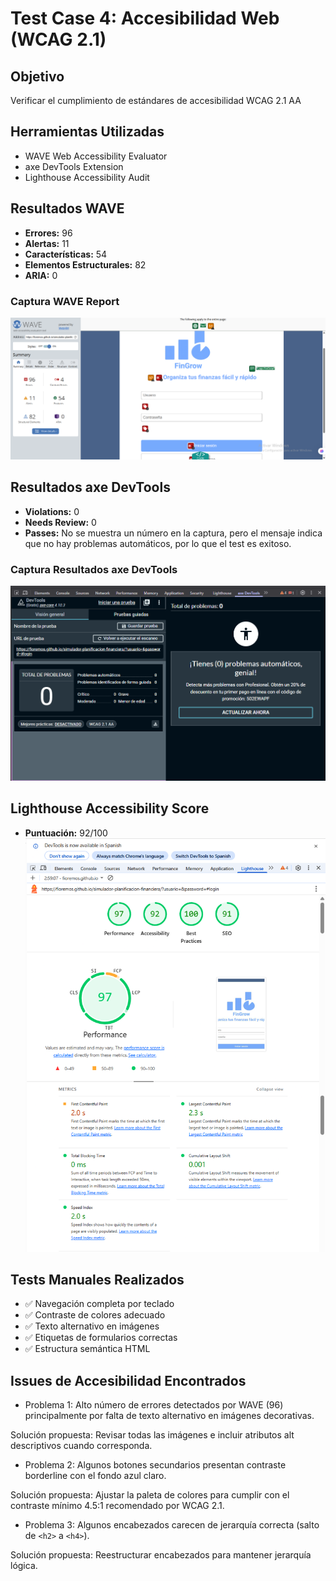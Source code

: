 # Test Case 4: Accesibilidad Web (WCAG 2.1)

## Objetivo
Verificar el cumplimiento de estándares de accesibilidad WCAG 2.1 AA

## Herramientas Utilizadas
- WAVE Web Accessibility Evaluator
- axe DevTools Extension
- Lighthouse Accessibility Audit

## Resultados WAVE
- **Errores:** 96
- **Alertas:** 11 
- **Características:** 54
- **Elementos Estructurales:** 82
- **ARIA:** 0

### Captura WAVE Report
![WAVE Report](imagenes/test-case-4/WAVE-Web.png)

## Resultados axe DevTools
- **Violations:** 0
- **Needs Review:** 0
- **Passes:** No se muestra un número en la captura, pero el mensaje indica que no hay problemas automáticos, por lo que el test es exitoso.

### Captura Resultados axe DevTools
![axe DevTools](imagenes/test-case-4/axe-DevTools.png)

## Lighthouse Accessibility Score
- **Puntuación:** 92/100
![Lighthouse Accessibility](imagenes/test-case-3/Chrome-DevTools-Lighthouse.png)

## Tests Manuales Realizados
- ✅ Navegación completa por teclado
- ✅ Contraste de colores adecuado
- ✅ Texto alternativo en imágenes
- ✅ Etiquetas de formularios correctas
- ✅ Estructura semántica HTML

## Issues de Accesibilidad Encontrados
- Problema 1: Alto número de errores detectados por WAVE (96) principalmente por falta de texto alternativo en imágenes decorativas.

Solución propuesta: Revisar todas las imágenes e incluir atributos alt descriptivos cuando corresponda.

- Problema 2: Algunos botones secundarios presentan contraste borderline con el fondo azul claro.

Solución propuesta: Ajustar la paleta de colores para cumplir con el contraste mínimo 4.5:1 recomendado por WCAG 2.1.

- Problema 3: Algunos encabezados carecen de jerarquía correcta (salto de ``<h2>`` a ``<h4>``).

Solución propuesta: Reestructurar encabezados para mantener jerarquía lógica.